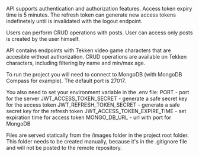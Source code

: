 API supports authentication and authorization features. Access token expiry time is 5 minutes. The refresh token can generate new access tokens indefinetely until is invalidated with the logout endpoint.

Users can perform CRUD operations with posts. User can access only posts is created by the user himself.

API contains endpoints with Tekken video game characters that are accesible without authorization. CRUD operations are available on Tekken characters, including filtering by name and min/max age.

To run the project you will need to connect to MongoDB (with MongoDB Compass for example). The default port is 27017.

You also need to set your environment variable in the .env file:
PORT - port for the server
JWT_ACCESS_TOKEN_SECRET - generate a safe secret key for the access token
JWT_REFRESH_TOKEN_SECRET - generate a safe secret key for the refresh token
JWT_ACCESS_TOKEN_EXPIRE_TIME - set expiration time for access token
MONGO_DB_URL - url with port for MongoDB

Files are served statically from the /images folder in the project root folder. This folder needs to be created manually, because it's in the .gitignore file and will not be posted to the remote repository.
